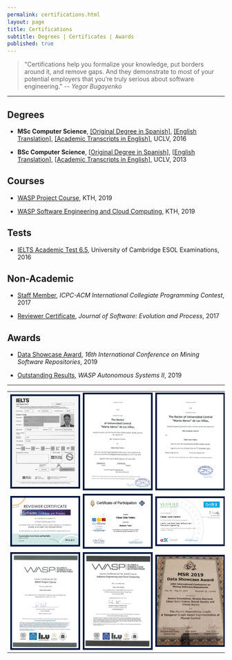 ```yaml
---
permalink: certifications.html
layout: page
title: Certifications
subtitle: Degrees | Certificates | Awards
published: true
---
```


> "Certifications help you formalize your knowledge, put borders around it, and remove gaps. And they demonstrate to most of your potential employers that you’re truly serious about software engineering."
> -- <cite>Yegor Bugayenko</cite>

---

## Degrees

- **MSc Computer Science**,  [\[Original Degree in Spanish\]](), [\[English Translation\]](../files/certificates/MSc_Degree_(certified)_eng.pdf), [\[Academic Transcripts in English\]](../files/certificates/MSc_Academis_Transcript-eng.pdf), UCLV, 2016

- **BSc Computer Science**, \[[Original Degree in Spanish](../files/certificates/BSc_Degree_Original.pdf)\], \[[English Translation](../files/certificates/BSc_Degree_(certified)_eng.pdf)\], \[[Academic Transcripts in English](../files/certificates/BSc_Academis_Transcript-eng.pdf)\], UCLV, 2013

## Courses

- [WASP Project Course](../files/certificates/Certificate_WASP_Project2019_Cesar.pdf), KTH, 2019

- [WASP Software Engineering and Cloud Computing](../files/certificates/Certificate_WASP_SECC2019_Cesar.pdf), KTH, 2019


## Tests

- [IELTS Academic Test 6.5](../img/IETLS_Test_Report_Form.jpg), University of Cambridge ESOL Examinations, 2016


## Non-Academic

- [Staff Member](../files/certificates/2017_CertificateStaff_Caribbean_Finals_419972.pdf), _ICPC-ACM International Collegiate Programming Contest_, 2017 

- [Reviewer Certificate](https://onlinelibrary.wiley.com/journal/20477481), _Journal of Software: Evolution and Process_, 2017

## Awards

- [Data Showcase Award](), _16th International Conference on Mining Software Repositories_, 2019

- [Outstanding Results](), _WASP Autonomous Systems II_, 2019 

--- 

<table align="center">
   <tr width="100%" align="center" style="background-color:#FFF; border-top: 0px solid #cccccc;">
      <td width="33%" align="center">
         <img src="../img/IETLS_Test_Report_Form.jpg" alt="IELTS Test Report Form" width="100%" style="border:4px solid #021a40;"/>
      </td>
      <td width="33%" align="center">
         <img src="../files/certificates/BSc_Degree_(certified)_eng.jpg" alt="BSc in Computer Science" width="100%" style="border:4px solid #021a40;"/>
      </td>
      <td width="33%" align="center">
         <img src="../files/certificates/MSc_Degree_(certified)_eng.jpg" alt="MSc in Computer Science" width="100%" style="border:4px solid #021a40;"/>
      </td>
   </tr>
   <!-- Another row -->
   <tr width="100%" align="center" style="background-color:#FFF; border-top: 0px solid #cccccc;">
      <td width="33%" align="center">
         <img src="../files/certificates/SMR_Certificate.jpg" alt="Reviewer Certificate" width="100%" style="border:4px solid #021a40;"/>
      </td>
      <td width="33%" align="center">
         <img src="../files/certificates/2017_CertificateStaff_Caribbean_Finals_419972.jpg" alt="ICPC-ACM International Collegiate Programming Contest" width="100%" style="border:4px solid #021a40;"/>
      </td>
      <td width="33%" align="center">
         <img src="../files/certificates/edX_UnixTx.png" alt="Unix Tools: Data, Software and Production Engineering" width="100%" style="border:4px solid #021a40;"/>
      </td>
   </tr>   
   <!-- Another row -->
   <tr width="100%" align="center" style="background-color:#FFF; border-top: 0px solid #cccccc;">
      <td width="33%" align="center">
         <img src="../files/certificates/Certificate_WASP_Project2019_Cesar.jpg" alt="WASP Project Course" width="100%" style="border:4px solid #021a40;"/>
      </td>
     <td width="33%" align="center">
        <img src="../files/certificates/Certificate_WASP_SECC2019_Cesar.jpg" alt="WASP Software Engineering and Cloud Computing" width="100%" style="border:4px solid #021a40;"/>
     </td>
     <td width="33%" align="center">
        <img src="../img/awards/MSR-2019.jpg" alt="MSR Data Showcase Award" width="100%" style="border:4px solid #021a40;"/>
     </td>
   </tr>
</table>